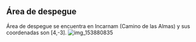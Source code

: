 ## Área de despegue
Área de despegue se encuentra en Incarnam (Camino de las Almas) y sus coordenadas son [4,-3].
![img_153880835](https://media.discordapp.net/attachments/1115311447145193482/1115329331632279593/153880835.jpg)